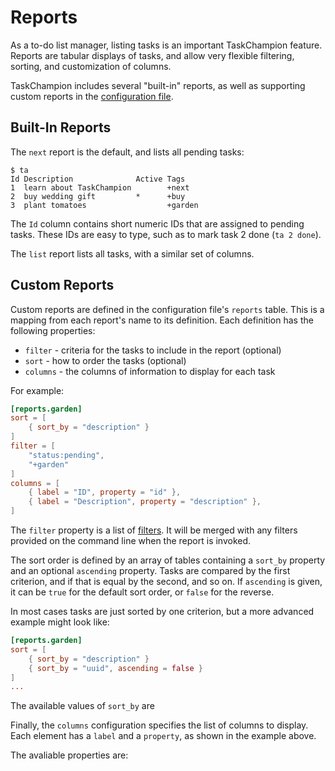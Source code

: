 # Reports

As a to-do list manager, listing tasks is an important TaskChampion feature.
Reports are tabular displays of tasks, and allow very flexible filtering, sorting, and customization of columns.

TaskChampion includes several "built-in" reports, as well as supporting custom reports in the [configuration file](./config-file.md).

## Built-In Reports

The `next` report is the default, and lists all pending tasks:

```text
$ ta
Id Description              Active Tags              
1  learn about TaskChampion        +next
2  buy wedding gift         *      +buy
3  plant tomatoes                  +garden
```

The `Id` column contains short numeric IDs that are assigned to pending tasks.
These IDs are easy to type, such as to mark task 2 done (`ta 2 done`).

The `list` report lists all tasks, with a similar set of columns.

## Custom Reports

Custom reports are defined in the configuration file's `reports` table.
This is a mapping from each report's name to its definition.
Each definition has the following properties:

* `filter` - criteria for the tasks to include in the report (optional)
* `sort` - how to order the tasks (optional)
* `columns` - the columns of information to display for each task

For example:

```toml
[reports.garden]
sort = [
    { sort_by = "description" }
]
filter = [
    "status:pending",
    "+garden"
]
columns = [
    { label = "ID", property = "id" },
    { label = "Description", property = "description" },
]
```

The `filter` property is a list of [filters](./filters.md).
It will be merged with any filters provided on the command line when the report is invoked.

The sort order is defined by an array of tables containing a `sort_by` property and an optional `ascending` property.
Tasks are compared by the first criterion, and if that is equal by the second, and so on.
If `ascending` is given, it can be `true` for the default sort order, or `false` for the reverse.

In most cases tasks are just sorted by one criterion, but a more advanced example might look like:

```toml
[reports.garden]
sort = [
    { sort_by = "description" }
    { sort_by = "uuid", ascending = false }
]
...
```

The available values of `sort_by` are

<!-- INSERT GENERATED DOCUMENTATION - report-sort-by -->

Finally, the `columns` configuration specifies the list of columns to display.
Each element has a `label` and a `property`, as shown in the example above.

The avaliable properties are:

<!-- INSERT GENERATED DOCUMENTATION - report-columns -->

